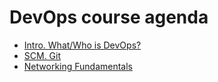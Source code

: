 # DevOps course agenda
- [Intro. What/Who is DevOps?](https://lms.itca.if.ua/course/view.php?id=31#section-1) 
- [SCM. Git](https://lms.itca.if.ua/course/view.php?id=31#section-2)
- [Networking Fundamentals](https://lms.itca.if.ua/course/view.php?id=31#section-3)
